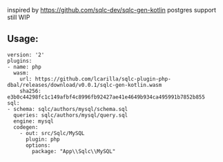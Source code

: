 inspired by https://github.com/sqlc-dev/sqlc-gen-kotlin
postgres support still WIP
## Usage:
```
version: '2'
plugins:
- name: php
  wasm:
    url: https://github.com/lcarilla/sqlc-plugin-php-dbal/releases/download/v0.0.1/sqlc-gen-kotlin.wasm
    sha256: e3b0c44298fc1c149afbf4c8996fb92427ae41e4649b934ca495991b7852b855
sql:
- schema: sqlc/authors/mysql/schema.sql
  queries: sqlc/authors/mysql/query.sql
  engine: mysql
  codegen:
    - out: src/Sqlc/MySQL
      plugin: php
      options:
        package: "App\\Sqlc\\MySQL"
```
